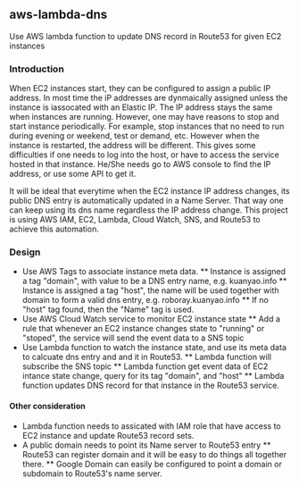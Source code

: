 ## aws-lambda-dns
Use AWS lambda function to update DNS record in Route53 for given EC2 instances

### Introduction
When EC2 instances start, they can be configured to assign a public IP address. In most time the iP addresses are dynmaically assigned unless the instance is iassocated with an Elastic IP. The IP address stays the same when instances are running. However, one may have reasons to stop and start instance periodically. For example, stop instances that no need to run during evening or weekend, test or demand, etc. However when the instance is restarted, the address will be different. This gives some difficulties if one needs to log into the host, or have to access the service hosted in that instance. He/She needs go to AWS console to find the IP address, or use some API to get it.

It will be ideal that everytime when the EC2 instance IP address changes, its public DNS entry is automatically updated in a Name Server. That way one can keep using its dns name regardless the IP address change. This project is using AWS IAM, EC2, Lambda, Cloud Watch, SNS, and Route53 to achieve this automation.

### Design
* Use AWS Tags to associate instance meta data.
** Instance is assigned a tag "domain", with value to be a DNS entry name, e.g. kuanyao.info
** Instance is assigned a tag "host", the name will be used together with domain to form a valid dns entry, e.g. roboray.kuanyao.info
** If no "host" tag found, then the "Name" tag is used.
* Use AWS Cloud Watch service to monitor EC2 instance state
** Add a rule that whenever an EC2 instance changes state to "running" or "stoped", the service will send the event data to a SNS topic
* Use Lambda function to watch the instance state, and use its meta data to calcuate dns entry and and it in Route53.
** Lambda function will subscribe the SNS topic
** Lambda function get event data of EC2 intance state change, query for its tag "domain", and "host"
** Lambda function updates DNS record for that instance in the Route53 service.

#### Other consideration
* Lambda function needs to assicated with IAM role that have access to EC2 instance and update Route53 record sets.
* A public domain needs to point its Name server to Route53 entry
** Route53 can register domain and it will be easy to do things all together there.
** Google Domain can easily be configured to point a domain or subdomain to Route53's name server.